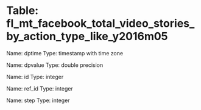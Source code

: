Table: fl_mt_facebook_total_video_stories_by_action_type_like_y2016m05
======================================================================

Name: dptime
Type: timestamp with time zone

Name: dpvalue
Type: double precision

Name: id
Type: integer

Name: ref_id
Type: integer

Name: step
Type: integer

